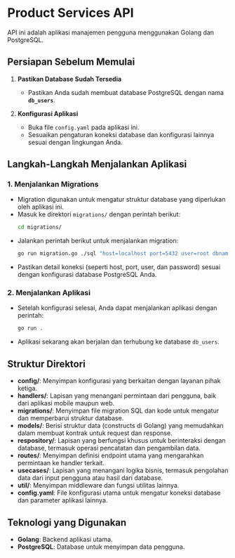 # Product Services API

API ini adalah aplikasi manajemen pengguna menggunakan Golang dan PostgreSQL.

## Persiapan Sebelum Memulai

1. **Pastikan Database Sudah Tersedia**
   - Pastikan Anda sudah membuat database PostgreSQL dengan nama **`db_users`**.

2. **Konfigurasi Aplikasi**
   - Buka file `config.yaml` pada aplikasi ini.
   - Sesuaikan pengaturan koneksi database dan konfigurasi lainnya sesuai dengan lingkungan Anda.

## Langkah-Langkah Menjalankan Aplikasi

### 1. Menjalankan Migrations
   - Migration digunakan untuk mengatur struktur database yang diperlukan oleh aplikasi ini.
   - Masuk ke direktori `migrations/` dengan perintah berikut:
     ```bash
     cd migrations/
     ```
   - Jalankan perintah berikut untuk menjalankan migration:
     ```bash
     go run migration.go ./sql "host=localhost port=5432 user=root dbname=db_users password=password sslmode=disable" up
     ```
   - Pastikan detail koneksi (seperti host, port, user, dan password) sesuai dengan konfigurasi database PostgreSQL Anda.

### 2. Menjalankan Aplikasi
   - Setelah konfigurasi selesai, Anda dapat menjalankan aplikasi dengan perintah:
     ```bash
     go run .
     ```
   - Aplikasi sekarang akan berjalan dan terhubung ke database `db_users`.

## Struktur Direktori

- **config/**: Menyimpan konfigurasi yang berkaitan dengan layanan pihak ketiga.
- **handlers/**: Lapisan yang menangani permintaan dari pengguna, baik dari aplikasi mobile maupun web.
- **migrations/**: Menyimpan file migration SQL dan kode untuk mengatur dan memperbarui struktur database.
- **models/**: Berisi struktur data (constructs di Golang) yang memudahkan dalam membuat kontrak untuk request dan response.
- **respository/**: Lapisan yang berfungsi khusus untuk berinteraksi dengan database, termasuk operasi pencatatan dan pengambilan data.
- **routes/**: Menyimpan definisi endpoint utama yang mengarahkan permintaan ke handler terkait.
- **usecases/**: Lapisan yang menangani logika bisnis, termasuk pengolahan data dari input pengguna atau hasil dari database.
- **util/**: Menyimpan middleware dan fungsi utilitas lainnya.
- **config.yaml**: File konfigurasi utama untuk mengatur koneksi database dan parameter aplikasi lainnya.

## Teknologi yang Digunakan

- **Golang**: Backend aplikasi utama.
- **PostgreSQL**: Database untuk menyimpan data pengguna.
